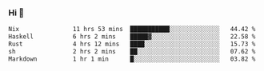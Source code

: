 ### Hi 👋

<!--START_SECTION:waka-->

```txt
Nix               11 hrs 53 mins  ███████████░░░░░░░░░░░░░░   44.42 %
Haskell           6 hrs 2 mins    █████▓░░░░░░░░░░░░░░░░░░░   22.58 %
Rust              4 hrs 12 mins   ████░░░░░░░░░░░░░░░░░░░░░   15.73 %
sh                2 hrs 2 mins    ██░░░░░░░░░░░░░░░░░░░░░░░   07.62 %
Markdown          1 hr 1 min      █░░░░░░░░░░░░░░░░░░░░░░░░   03.82 %
```

<!--END_SECTION:waka-->
